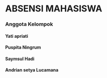 # ABSENSI MAHASISWA
### Anggota Kelompok
#### Yati apriati
#### Puspita Ningrum
#### Saymsul Hadi
#### Andrian setya Lucamana
